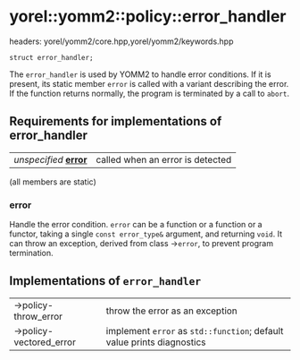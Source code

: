 # yorel::yomm2::policy::**error_handler**
headers: yorel/yomm2/core.hpp,yorel/yomm2/keywords.hpp

    struct error_handler;

The `error_handler` is used by YOMM2 to handle error conditions. If it is
present, its static member `error` is called with a variant describing the
error. If the function returns normally, the program is terminated by a call to
`abort`.

## Requirements for implementations of **error_handler**

|                                   |                                  |
| --------------------------------- | -------------------------------- |
| _unspecified_ [**error**](#error) | called when an error is detected |

(all members are static)

### error

Handle the error condition. `error` can be a function or a function or a
functor, taking a single `const error_type&` argument, and returning `void`. It
can throw an exception, derived from class ->`error`, to prevent program
termination.

## Implementations of `error_handler`

|                         |                                                                        |
| ----------------------- | ---------------------------------------------------------------------- |
| ->policy-throw_error    | throw the error as an exception                                        |
| ->policy-vectored_error | implement `error` as `std::function`; default value prints diagnostics |
